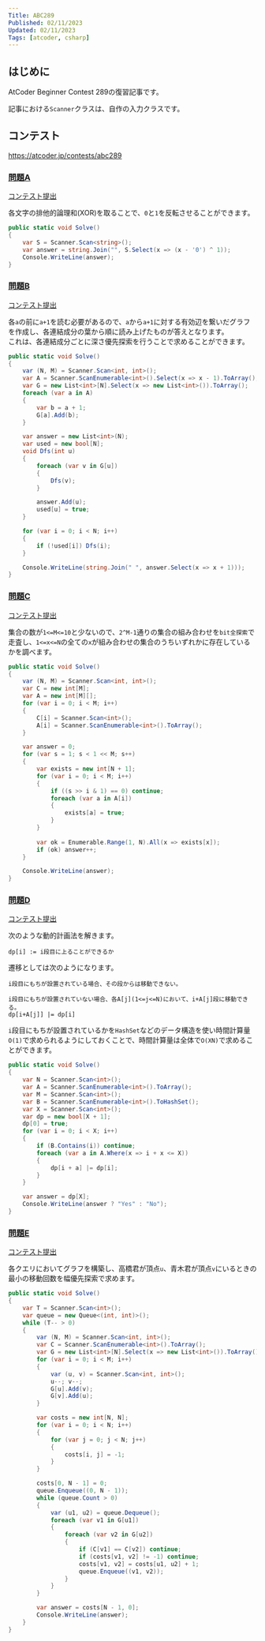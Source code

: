 ```yaml
---
Title: ABC289
Published: 02/11/2023
Updated: 02/11/2023
Tags: [atcoder, csharp]
---
```


## はじめに

AtCoder Beginner Contest 289の復習記事です。

記事における`Scanner`クラスは、自作の入力クラスです。

## コンテスト

<https://atcoder.jp/contests/abc289>

### [問題A](https://atcoder.jp/contests/abc289/tasks/abc289_a)

[コンテスト提出](https://atcoder.jp/contests/ABC289/submissions/38780229)

各文字の排他的論理和(XOR)を取ることで、`0`と`1`を反転させることができます。

```csharp
public static void Solve()
{
    var S = Scanner.Scan<string>();
    var answer = string.Join("", S.Select(x => (x - '0') ^ 1));
    Console.WriteLine(answer);
}
```

### [問題B](https://atcoder.jp/contests/abc289/tasks/abc289_b)

[コンテスト提出](https://atcoder.jp/contests/ABC289/submissions/38785497)

各`a`の前に`a+1`を読む必要があるので、`a`から`a+1`に対する有効辺を繋いだグラフを作成し、各連結成分の葉から順に読み上げたものが答えとなります。  
これは、各連結成分ごとに深さ優先探索を行うことで求めることができます。

```csharp
public static void Solve()
{
    var (N, M) = Scanner.Scan<int, int>();
    var A = Scanner.ScanEnumerable<int>().Select(x => x - 1).ToArray();
    var G = new List<int>[N].Select(x => new List<int>()).ToArray();
    foreach (var a in A)
    {
        var b = a + 1;
        G[a].Add(b);
    }

    var answer = new List<int>(N);
    var used = new bool[N];
    void Dfs(int u)
    {
        foreach (var v in G[u])
        {
            Dfs(v);
        }

        answer.Add(u);
        used[u] = true;
    }

    for (var i = 0; i < N; i++)
    {
        if (!used[i]) Dfs(i);
    }

    Console.WriteLine(string.Join(" ", answer.Select(x => x + 1)));
}
```

### [問題C](https://atcoder.jp/contests/abc289/tasks/abc289_c)

[コンテスト提出](https://atcoder.jp/contests/ABC289/submissions/38789756)

集合の数が`1<=M<=10`と少ないので、`2^M-1`通りの集合の組み合わせを`bit全探索`で走査し、`1<=x<=N`の全ての`x`が組み合わせの集合のうちいずれかに存在しているかを調べます。  

```csharp
public static void Solve()
{
    var (N, M) = Scanner.Scan<int, int>();
    var C = new int[M];
    var A = new int[M][];
    for (var i = 0; i < M; i++)
    {
        C[i] = Scanner.Scan<int>();
        A[i] = Scanner.ScanEnumerable<int>().ToArray();
    }

    var answer = 0;
    for (var s = 1; s < 1 << M; s++)
    {
        var exists = new int[N + 1];
        for (var i = 0; i < M; i++)
        {
            if ((s >> i & 1) == 0) continue;
            foreach (var a in A[i])
            {
                exists[a] = true;
            }
        }
        
        var ok = Enumerable.Range(1, N).All(x => exists[x]);
        if (ok) answer++;
    }

    Console.WriteLine(answer);
}
```

### [問題D](https://atcoder.jp/contests/abc289/tasks/abc289_d)

[コンテスト提出](https://atcoder.jp/contests/ABC289/submissions/38789756)

次のような動的計画法を解きます。

```text
dp[i] := i段目に上ることができるか
```

遷移としては次のようになります。

```text
i段目にもちが設置されている場合、その段からは移動できない。

i段目にもちが設置されていない場合、各A[j](1<=j<=N)において、i+A[j]段に移動できる。
dp[i+A[j]] |= dp[i]
```

`i`段目にもちが設置されているかを`HashSet`などのデータ構造を使い時間計算量`O(1)`で求められるようにしておくことで、時間計算量は全体で`O(XN)`で求めることができます。

```csharp
public static void Solve()
{
    var N = Scanner.Scan<int>();
    var A = Scanner.ScanEnumerable<int>().ToArray();
    var M = Scanner.Scan<int>();
    var B = Scanner.ScanEnumerable<int>().ToHashSet();
    var X = Scanner.Scan<int>();
    var dp = new bool[X + 1];
    dp[0] = true;
    for (var i = 0; i < X; i++)
    {
        if (B.Contains(i)) continue;
        foreach (var a in A.Where(x => i + x <= X))
        {
            dp[i + a] |= dp[i];
        }
    }

    var answer = dp[X];
    Console.WriteLine(answer ? "Yes" : "No");
}
```

### [問題E](https://atcoder.jp/contests/abc289/tasks/abc289_e)

[コンテスト提出](https://atcoder.jp/contests/ABC289/submissions/38810517)

各クエリにおいてグラフを構築し、高橋君が頂点`u`、青木君が頂点`v`にいるときの最小の移動回数を幅優先探索で求めます。

```csharp
public static void Solve()
{
    var T = Scanner.Scan<int>();
    var queue = new Queue<(int, int)>();
    while (T-- > 0)
    {
        var (N, M) = Scanner.Scan<int, int>();
        var C = Scanner.ScanEnumerable<int>().ToArray();
        var G = new List<int>[N].Select(x => new List<int>()).ToArray();
        for (var i = 0; i < M; i++)
        {
            var (u, v) = Scanner.Scan<int, int>();
            u--; v--;
            G[u].Add(v);
            G[v].Add(u);
        }

        var costs = new int[N, N];
        for (var i = 0; i < N; i++)
        {
            for (var j = 0; j < N; j++)
            {
                costs[i, j] = -1;
            }
        }

        costs[0, N - 1] = 0;
        queue.Enqueue((0, N - 1));
        while (queue.Count > 0)
        {
            var (u1, u2) = queue.Dequeue();
            foreach (var v1 in G[u1])
            {
                foreach (var v2 in G[u2])
                {
                    if (C[v1] == C[v2]) continue;
                    if (costs[v1, v2] != -1) continue;
                    costs[v1, v2] = costs[u1, u2] + 1;
                    queue.Enqueue((v1, v2));
                }
            }
        }

        var answer = costs[N - 1, 0];
        Console.WriteLine(answer);
    }
}
```
